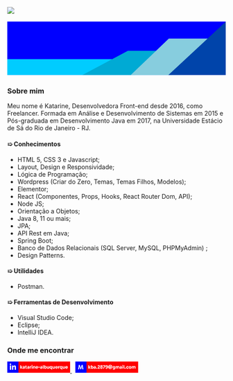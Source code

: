 ![](https://komarev.com/ghpvc/?username=katarine-b-albuquerque&color=006bed)

<img width="100%" height="125px" src="./imagens/banner2.png" alt="Banner"/>

### Sobre mim

Meu nome é Katarine, Desenvolvedora Front-end desde 2016, como Freelancer. Formada em Análise e Desenvolvimento de Sistemas em 2015 e Pós-graduada em Desenvolvimento Java em 2017, na Universidade Estácio de Sá do Rio de Janeiro - RJ.

#### &#10159; Conhecimentos

* HTML 5, CSS 3 e Javascript;
* Layout, Design e Responsividade;
* Lógica de Programação;
* Wordpress (Criar do Zero, Temas, Temas Filhos, Modelos);
* Elementor;
* React (Componentes, Props, Hooks, React Router Dom, API);
* Node JS;
* Orientação a Objetos;
* Java 8, 11 ou mais;
* JPA;
* API Rest em Java;
* Spring Boot;
* Banco de Dados Relacionais (SQL Server, MySQL, PHPMyAdmin) ;
* Design Patterns.

#### &#10159; Utilidades

* Postman.

#### &#10159; Ferramentas de Desenvolvimento

* Visual Studio Code;
* Eclipse;
* IntelliJ IDEA.

### Onde me encontrar

<p float="left">
    <a href="https://www.linkedin.com/in/katarine-albuquerque/" target="_blank">
        <img width="145" src="./imagens/linkedin_cor.png" alt="Linkedin"/>
    </a>
    &nbsp;
    <a href="mailto:kba.2879@gmail.com">
        <img width="145" src="./imagens/email.png" alt="E-mail"/>
    </a>
</p>